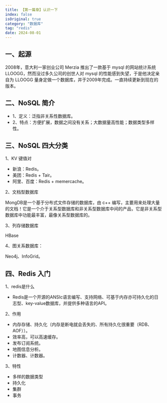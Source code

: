```yaml
---
title: 【第一篇章】认识一下
index: false
isOriginal: true
category: "数据库"
tag: "redis"
date: 2024-08-01
---
```


## 一、起源
2008年，意大利一家创业公司 Merzia 推出了一款基于 mysql 的网站统计系统 LLOOGG，然而没过多久公司的创世人对 mysql 的性能感到失望，于是他决定亲自为 LLOOGG 量身定做一个数据库，并于2009年完成。一直持续更新到现在的版本。

## 二、NoSQL 简介
- 1、定义：泛指非关系性数据库。
- 2、特点：方便扩展，数据之间没有关系；大数据量高性能；数据类型多样性。

## 三、NoSQL 四大分类
1、KV 键值对
- 新浪：Redis。
- 美团：Redis + Tair。
- 阿里、百度：Redis + memercache。

2、文档型数据库

MongDB是一个基于分布式文件存储的数据库，由 c++ 编写，主要用来处理大量的文档！它是一个介于关系型数据库和非关系型数据库中间的产品，它是非关系型数据库中功能最丰富，最像关系型数据库的。

3、列存储数据库

HBase

4、图关系数据库：

Neo4j、InfoGrid。

## 四、Redis 入门
1、redis是什么
- Redis是一个开源的ANSIc语言编写、支持网络、可基于内存亦可持久化的日志型、key-value数据库，并提供多种语言的API。

2、作用
- 内存存储、持久化（内存是断电就会丢失的、所有持久化很重要（RDB、AOF））。
- 效率高，可以高速缓存。
- 发布订阅系统。
- 地图信息分析。
- 计数器、计数器。

3、特性
- 多样的数据类型
- 持久化
- 集群
- 事务